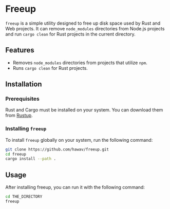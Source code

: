 # Freeup


`freeup` is a simple utility designed to free up disk space used by Rust and Web projects. It can remove `node_modules` directories from Node.js projects and run `cargo clean` for Rust projects in the current directory.


## Features

- Removes `node_modules` directories from projects that utilize `npm`.
- Runs `cargo clean` for Rust projects.

## Installation


### Prerequisites


Rust and Cargo must be installed on your system. You can download them from [Rustup](https://rustup.rs/).


### Installing `freeup`


To install `freeup` globally on your system, run the following command:


```sh
git clone https://github.com/hawav/freeup.git
cd freeup
cargo install --path .
```

## Usage

After installing freeup, you can run it with the following command:

```sh
cd THE_DIRECTORY
freeup
```